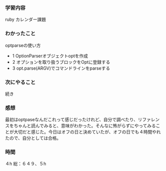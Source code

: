 ### 学習内容
ruby カレンダー課題
### わかったこと
optparseの使い方
- 1 OptionParserオブジェクトoptを作成
- 2 オプションを取り扱うブロックをOptに登録する
- 3 opt.parse(ARGV)でコマンドラインをparseする

### 次にやること
続き
### 感想
最初はoptpaseなんだこれって感じだったけれど、自分で調べたり、リファレンスをちゃんと読んでみると、意味がわかった。そんなに怖がらずにやってみることが大切だと感じた。今日はオフの日と決めていたが、オフの日でも４時間やれたので、自分としては合格。
### 時間
４h
総：６４９、５h
